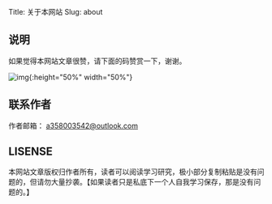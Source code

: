 Title: 关于本网站
Slug: about



## 说明

如果觉得本网站文章很赞，请下面的码赞赏一下，谢谢。

![img]({static}/images/reward_wechat.png){:height="50%" width="50%"}



## 联系作者

作者邮箱： a358003542@outlook.com



## LISENSE

本网站文章版权归作者所有，读者可以阅读学习研究，极小部分复制粘贴是没有问题的，但请勿大量抄袭。【如果读者只是私底下一个人自我学习保存，那是没有问题的。】


